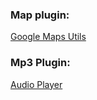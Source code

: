 
### Map plugin:

[Google Maps Utils](https://github.com/dapriett/nativescript-google-maps-sdk)

### Mp3 Plugin:

[Audio Player](https://market.nativescript.org/plugins/nativescript-audio-player)
